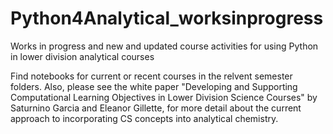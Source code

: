# Python4Analytical_worksinprogress
Works in progress and new and updated course activities for using Python in lower division analytical courses

Find notebooks for current or recent courses in the relvent semester folders. 
Also, please see the white paper "Developing and Supporting Computational Learning Objectives in
Lower Division Science Courses" by Saturnino Garcia and Eleanor Gillette, for more detail about the current approach to incorporating CS concepts into analytical chemistry. 
